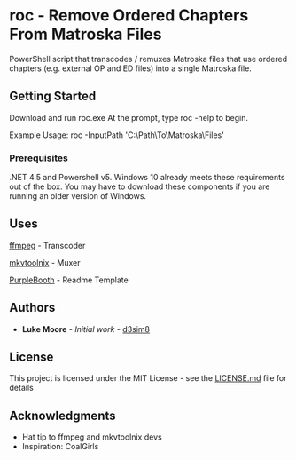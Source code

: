 # roc - Remove Ordered Chapters From Matroska Files

PowerShell script that transcodes / remuxes Matroska files that use ordered chapters (e.g. external OP and ED files) into a single Matroska file.

## Getting Started

Download and run roc.exe
At the prompt, type roc -help to begin.

Example Usage: roc -InputPath 'C:\Path\To\Matroska\Files\'

### Prerequisites

.NET 4.5 and Powershell v5. Windows 10 already meets these requirements out of the box. You may have to download these components if you are running an older version of Windows.

## Uses
[ffmpeg](https://www.ffmpeg.org/) - Transcoder

[mkvtoolnix](https://mkvtoolnix.download/index.html) - Muxer

[PurpleBooth](https://github.com/PurpleBooth) - Readme Template

## Authors

* **Luke Moore** - *Initial work* - [d3sim8](https://github.com/lukemoore66)

## License

This project is licensed under the MIT License - see the [LICENSE.md](/res/LICENSE.md) file for details

## Acknowledgments

* Hat tip to ffmpeg and mkvtoolnix devs
* Inspiration: CoalGirls

